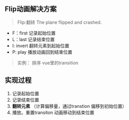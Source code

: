 ## Flip动画解决方案

>Flip:翻转 The plane flipped and crashed.

+ F：first 记录起始位置
+ L：last 记录结束位置
+ I: invert 翻转元素到起始位置
+ P: play 播放动画回到结束位置

> 实例： 排序 vue里的transition

## 实现过程
1. 记录起始位置
2. 记录结束位置
3. **翻转元素** （计算偏移量，通过transtion 偏移到初始位置）
4. 播放。重置transiton 动画移动到结束位置